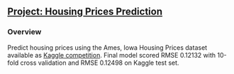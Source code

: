 

## [Project: Housing Prices Prediction](https://github.com/assayer5/kaggle-housing-prices)

### Overview
Predict housing prices using the Ames, Iowa Housing Prices dataset available as [Kaggle competition](https://www.kaggle.com/c/house-prices-advanced-regression-techniques). 
Final model scored RMSE 0.12132 with 10-fold cross validation and RMSE 0.12498 on Kaggle test set.
